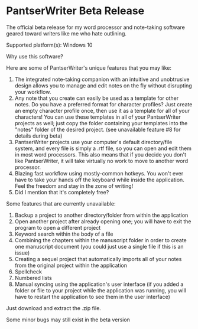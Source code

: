 # PantserWriter Beta Release
The official beta release for my word processor and note-taking software geared toward writers like me who hate outlining.

Supported platform(s): Windows 10

Why use this software?

Here are some of PantserWriter's unique features that you may like:
  1. The integrated note-taking companion with an intuitive and unobtrusive design allows you to manage and edit notes on the fly without disrupting your workflow.
  2. Any note that you create can easily be used as a template for other notes. Do you have a preferred format for character profiles? Just create an empty character profile once, then use it as a template for all of your characters! You can use these templates in all of your PantserWriter projects as well; just copy the folder containing your templates into the "notes" folder of the desired project. (see unavailable feature #8 for details during beta)
  3. PantserWriter projects use your computer's default directory/file system, and every file is simply a .rtf file, so you can open and edit them in most word processors. This also means that if you decide you don't like PantserWriter, it will take virtually no work to move to another word processor.
  4. Blazing fast workflow using mostly-common hotkeys. You won't ever have to take your hands off the keyboard while inside the application. Feel the freedom and stay in the zone of writing!
  5. Did I mention that it's completely free?

Some features that are currently unavailable:
  1. Backup a project to another directory/folder from within the application
  2. Open another project after already opening one; you will have to exit the program to open a different project
  3. Keyword search within the body of a file
  4. Combining the chapters within the manuscript folder in order to create one manuscript document (you could just use a single file if this is an issue)
  5. Creating a sequel project that automatically imports all of your notes from the original project within the application
  6. Spellcheck
  7. Numbered lists
  8. Manual syncing using the application's user interface (if you added a folder or file to your project while the application was running, you will have to restart the application to see them in the user interface)

Just download and extract the .zip file.

Some minor bugs may still exist in the beta version
